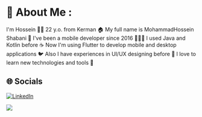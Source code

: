 # 💫 About Me :
I'm Hossein 👋🏻 22 y.o. from Kerman 🏠
My full name is MohammadHossein Shabani 👤
I've been a mobile developer since 2016 🧑🏻‍💻
I used Java and Kotlin before ☕
Now I'm using Flutter to develop mobile and desktop applications 🐦
Also I have experiences in UI/UX designing before 🎨
I love to learn new technologies and tools 💙

## 🌐 Socials
[![LinkedIn](https://img.shields.io/badge/LinkedIn-%230077B5.svg?logo=linkedin&logoColor=white)](https://linkedin.com/in/hosseinshaya)

[![](https://visitcount.itsvg.in/api?id=hosseinshaya&label=Profile%20Views&icon=5&pretty=false)](https://visitcount.itsvg.in)
